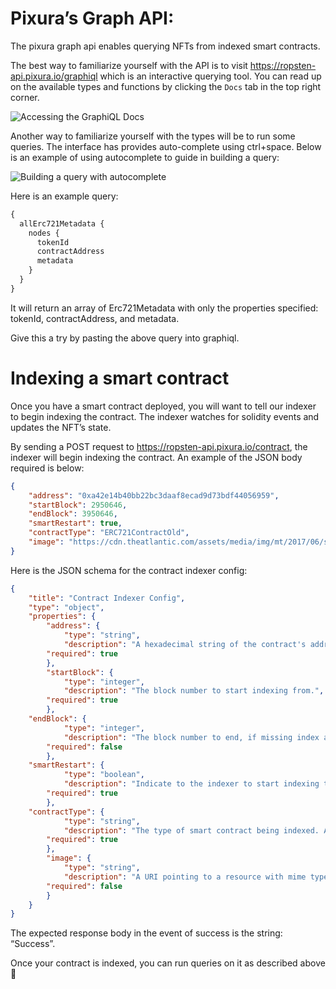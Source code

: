# Pixura’s Graph API:

The pixura graph api enables querying NFTs from indexed smart contracts.

The best way to familiarize yourself with the API is to visit https://ropsten-api.pixura.io/graphiql which is an interactive querying tool. You can read up on the available types and functions by clicking the `Docs` tab in the top right corner.

![Accessing the GraphiQL Docs](https://github.com/Pixura/pixura-docs/blob/master/assets/graphiql_demo.gif?raw=true)


Another way to familiarize yourself with the types will be to run some queries. The interface has provides auto-complete using ctrl+space. Below is an example of using autocomplete to guide in building a query:


![Building a query with autocomplete](https://github.com/Pixura/pixura-docs/blob/master/assets/graphiql_autocomplete.gif?raw=true)

Here is an example query:

```graphql
{
  allErc721Metadata {
    nodes {
      tokenId
      contractAddress
      metadata
    }
  }
}
```

It will return an array of Erc721Metadata with only the properties specified: tokenId, contractAddress, and metadata.

Give this a try by pasting the above query into graphiql.



# Indexing a smart contract

Once you have a smart contract deployed, you will want to tell our indexer to begin indexing the contract. The indexer watches for solidity events and updates the NFT’s state.

By sending a  POST request to https://ropsten-api.pixura.io/contract, the indexer will begin indexing the contract. An example of the JSON body required is below: 

```JSON
{
	"address": "0xa42e14b40bb22bc3daaf8ecad9d73bdf44056959",
	"startBlock": 2950646,
	"endBlock": 3950646,
	"smartRestart": true,
	"contractType": "ERC721ContractOld",
	"image": "https://cdn.theatlantic.com/assets/media/img/mt/2017/06/shutterstock_319985324/lead_720_405.jpg?mod=1533691890"
}
```

Here is the JSON schema for the contract indexer config:

```JSON
{
    "title": "Contract Indexer Config",
    "type": "object",
    "properties": {
        "address": {
            "type": "string",
            "description": "A hexadecimal string of the contract's address.",
	    "required": true
        },
        "startBlock": {
            "type": "integer",
            "description": "The block number to start indexing from.",
	    "required": true
        },
	"endBlock": {
            "type": "integer",
            "description": "The block number to end, if missing index as blockchain grows.",
	    "required": false
        },
	"smartRestart": {
            "type": "boolean",
            "description": "Indicate to the indexer to start indexing the contract at the latest block seen for this contract even if start block is supplied.",
	    "required": true
        },
	"contractType": {
            "type": "string",
            "description": "The type of smart contract being indexed. Available types: ERC721Contract, ERC721ContractOld, and ERC721MarketContract",
	    "required": true
        },
        "image": {
            "type": "string",
            "description": "A URI pointing to a resource with mime type image/* representing the contract.",
	    "required": false
        }
    }
}
```


The expected response body in the event of success is the string: “Success”.

Once your contract is indexed, you can run queries on it as described above :tada:

